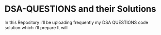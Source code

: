 # DSA-QUESTIONS and their Solutions
In this Repository i'll be uploading frequently my DSA QUESTIONS code solution which i'll prepare
It will 
